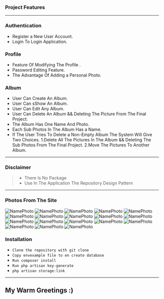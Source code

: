 ### Project Features  
-------------------------------------------------------------------------------------------------
### Authentication<!--h3-->
- Register a New User Account. 
- Login To Login Application.  
### Profile 
- Feature Of Modifying The Profile .
- Password Editing Feature.
- The Advantage Of Adding a Personal Photo.
### Album 
- User Can Create An Album.
- User Can sShow An Album.
- User Can Edit Any Album.
- User Can Delete An Album && Deleting The Picture From The Final Project.
- The Album Has One Name And Photo.
- Each Sub Photos In The Album Has a Name.
- If The User Tries To Delete a Non-Empty Album The System Will Give Two Choices.
1.Delete All The Pictures In The Album && Deleting The Sub Photos From The Final Project.
2.Move The Pictures To Another Album.
-------------------------------------------------------------------------------------------------
### Disclaimer  
> - There Is No Package
>- Use In The Application The Repository Design Pattern   
-------------------------------------------------------------------------------------------------
### Photos From The Site
<!-- ------------------------------------------------------------------------------------------------- -->
 ![NamePhoto](public/assets/img/2022-09-07%20(2).png)
 ![NamePhoto](public/assets/img/2022-09-07%20(1).png)
 ![NamePhoto](public/assets/img/2022-09-07%20(3).png)
 ![NamePhoto](public/assets/img/2022-09-07%20(4).png)
 ![NamePhoto](public/assets/img/2022-09-07%20(5).png)
 ![NamePhoto](public/assets/img/2022-09-07%20(6).png)
 ![NamePhoto](public/assets/img/2022-09-07%20(7).png)
 ![NamePhoto](public/assets/img/2022-09-07%20(8).png)
 ![NamePhoto](public/assets/img/2022-09-07%20(9).png)
 ![NamePhoto](public/assets/img/2022-09-07%20(10).png)
 ![NamePhoto](public/assets/img/2022-09-07%20(11).png)
 ![NamePhoto](public/assets/img/2022-09-07%20(12).png)
 ![NamePhoto](public/assets/img/2022-09-07%20(13).png)
 ![NamePhoto](public/assets/img/2022-09-07%20(14).png)
 ![NamePhoto](public/assets/img/2022-09-07%20(15).png)
 ![NamePhoto](public/assets/img/2022-09-07%20(16).png)
 ![NamePhoto](public/assets/img/2022-09-07%20(17).png)
 ![NamePhoto](public/assets/img/2022-09-07%20(19).png)

 ### Installation
 - ` Clone the repository with git clone ` 
 - ` Copy envexample file to en create database ` 
 - ` Run composer install ` 
 - ` Run php artisan key-generate ` 
 - ` php artisan storage:link `
 -------------------------------------------------------------------------------------------------
 ## My Warm Greetings :)


